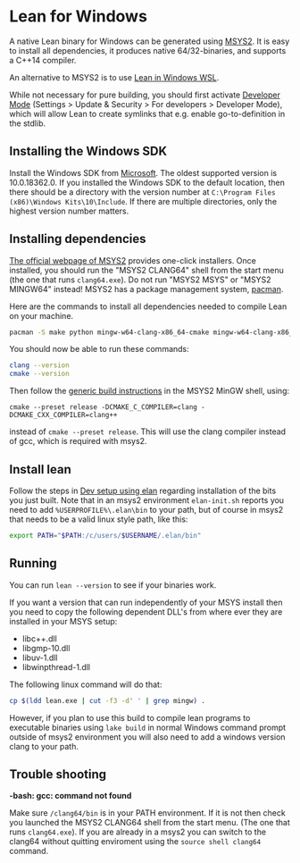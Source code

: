 [msys2]: http://msys2.github.io
[pacman]: https://wiki.archlinux.org/index.php/pacman

# Lean for Windows

A native Lean binary for Windows can be generated using [MSYS2][msys2].
It is easy to install all dependencies, it produces native
64/32-binaries, and supports a C++14 compiler.

An alternative to MSYS2 is to use [Lean in Windows WSL](wsl.md).

While not necessary for pure building, you should first activate [Developer
Mode](https://docs.microsoft.com/en-us/windows/apps/get-started/enable-your-device-for-development)
(Settings > Update & Security > For developers > Developer Mode),
which will allow Lean to create symlinks that e.g. enable go-to-definition in
the stdlib.

## Installing the Windows SDK

Install the Windows SDK from [Microsoft](https://developer.microsoft.com/en-us/windows/downloads/windows-sdk/).
The oldest supported version is 10.0.18362.0. If you installed the Windows SDK to the default location,
then there should be a directory with the version number at `C:\Program Files (x86)\Windows Kits\10\Include`.
If there are multiple directories, only the highest version number matters.

## Installing dependencies

[The official webpage of MSYS2][msys2] provides one-click installers.
Once installed, you should run the "MSYS2 CLANG64" shell from the start menu (the one that runs `clang64.exe`).
Do not run "MSYS2 MSYS" or "MSYS2 MINGW64" instead!
MSYS2 has a package management system, [pacman][pacman].

Here are the commands to install all dependencies needed to compile Lean on your machine.

```bash
pacman -S make python mingw-w64-clang-x86_64-cmake mingw-w64-clang-x86_64-clang mingw-w64-clang-x86_64-ccache mingw-w64-clang-x86_64-libuv mingw-w64-clang-x86_64-gmp git unzip diffutils binutils
```

You should now be able to run these commands:

```bash
clang --version
cmake --version
```

Then follow the [generic build instructions](index.md) in the MSYS2
MinGW shell, using:
```
cmake --preset release -DCMAKE_C_COMPILER=clang -DCMAKE_CXX_COMPILER=clang++
```
instead of `cmake --preset release`. This will use the clang compiler instead of gcc, which is required with msys2.

## Install lean

Follow the steps in [Dev setup using
elan](../dev/index.md#dev-setup-using-elan) regarding installation of the
bits you just built.  Note that in an msys2 environment `elan-init.sh`
reports you need to add `%USERPROFILE%\.elan\bin` to your path, but of
course in msys2 that needs to be a valid linux style path, like this:
```bash
export PATH="$PATH:/c/users/$USERNAME/.elan/bin"
```

## Running

You can run `lean --version` to see if your binaries work.

If you want a version that can run independently of your MSYS install
then you need to copy the following dependent DLL's from where ever
they are installed in your MSYS setup:

- libc++.dll
- libgmp-10.dll
- libuv-1.dll
- libwinpthread-1.dll

The following linux command will do that:

```bash
cp $(ldd lean.exe | cut -f3 -d' ' | grep mingw) .
```

However, if you plan to use this build to compile lean programs
to executable binaries using `lake build` in normal Windows command
prompt outside of msys2 environment you will also need to add a windows
version clang to your path.

## Trouble shooting

**-bash: gcc: command not found**

Make sure `/clang64/bin` is in your PATH environment.  If it is not then
check you launched the MSYS2 CLANG64 shell from the start menu.
(The one that runs `clang64.exe`).
If you are already in a msys2 you can switch to the clang64 without quitting enviroment using the `source shell clang64` command.
